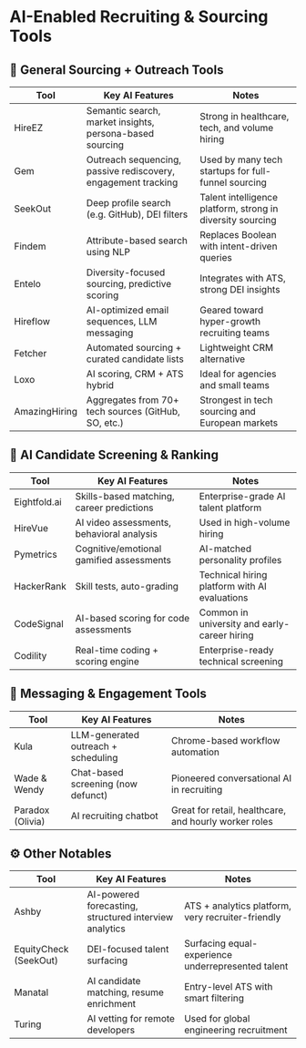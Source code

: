 # AI-Enabled Recruiting & Sourcing Tools

## 🧠 General Sourcing + Outreach Tools

| Tool | Key AI Features | Notes |
|------|----------------|--------|
| HireEZ | Semantic search, market insights, persona-based sourcing | Strong in healthcare, tech, and volume hiring |
| Gem | Outreach sequencing, passive rediscovery, engagement tracking | Used by many tech startups for full-funnel sourcing |
| SeekOut | Deep profile search (e.g. GitHub), DEI filters | Talent intelligence platform, strong in diversity sourcing |
| Findem | Attribute-based search using NLP | Replaces Boolean with intent-driven queries |
| Entelo | Diversity-focused sourcing, predictive scoring | Integrates with ATS, strong DEI insights |
| Hireflow | AI-optimized email sequences, LLM messaging | Geared toward hyper-growth recruiting teams |
| Fetcher | Automated sourcing + curated candidate lists | Lightweight CRM alternative |
| Loxo | AI scoring, CRM + ATS hybrid | Ideal for agencies and small teams |
| AmazingHiring | Aggregates from 70+ tech sources (GitHub, SO, etc.) | Strongest in tech sourcing and European markets |

## 🧪 AI Candidate Screening & Ranking

| Tool | Key AI Features | Notes |
|------|----------------|--------|
| Eightfold.ai | Skills-based matching, career predictions | Enterprise-grade AI talent platform |
| HireVue | AI video assessments, behavioral analysis | Used in high-volume hiring |
| Pymetrics | Cognitive/emotional gamified assessments | AI-matched personality profiles |
| HackerRank | Skill tests, auto-grading | Technical hiring platform with AI evaluations |
| CodeSignal | AI-based scoring for code assessments | Common in university and early-career hiring |
| Codility | Real-time coding + scoring engine | Enterprise-ready technical screening |

## 💬 Messaging & Engagement Tools

| Tool | Key AI Features | Notes |
|------|----------------|--------|
| Kula | LLM-generated outreach + scheduling | Chrome-based workflow automation |
| Wade & Wendy | Chat-based screening (now defunct) | Pioneered conversational AI in recruiting |
| Paradox (Olivia) | AI recruiting chatbot | Great for retail, healthcare, and hourly worker roles |

## ⚙️ Other Notables

| Tool | Key AI Features | Notes |
|------|----------------|--------|
| Ashby | AI-powered forecasting, structured interview analytics | ATS + analytics platform, very recruiter-friendly |
| EquityCheck (SeekOut) | DEI-focused talent surfacing | Surfacing equal-experience underrepresented talent |
| Manatal | AI candidate matching, resume enrichment | Entry-level ATS with smart filtering |
| Turing | AI vetting for remote developers | Used for global engineering recruitment |
